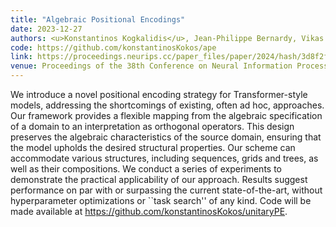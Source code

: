 ```yaml
---
title: "Algebraic Positional Encodings"
date: 2023-12-27
authors: <u>Konstantinos Kogkalidis</u>, Jean-Philippe Bernardy, Vikas Garg
code: https://github.com/konstantinosKokos/ape
link: https://proceedings.neurips.cc/paper_files/paper/2024/hash/3d8f2fdc04fa66c9239f2eb14379546d-Abstract-Conference.html
venue: Proceedings of the 38th Conference on Neural Information Processing Systems (NeurIPS 2024)
---
```


We introduce a novel positional encoding strategy for Transformer-style models, addressing the shortcomings of existing, often ad hoc, approaches. Our framework provides a flexible mapping from the algebraic specification of a domain to an interpretation as orthogonal operators. This design preserves the algebraic characteristics of the source domain, ensuring that the model upholds the desired structural properties. Our scheme can accommodate various structures, including sequences, grids and trees, as well as their compositions. We conduct a series of experiments to demonstrate the practical applicability of our approach. Results suggest performance on par with or surpassing the current state-of-the-art, without hyperparameter optimizations or ``task search'' of any kind. Code will be made available at https://github.com/konstantinosKokos/unitaryPE.